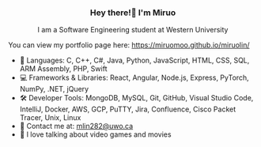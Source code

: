 <h3 align="center">Hey there!👋 I'm Miruo</h3>
<p align="center">I am a Software Engineering student at Western University</p>

You can view my portfolio page here: https://miruomoo.github.io/miruolin/


- 💬 Languages: C, C++, C#, Java, Python, JavaScript, HTML, CSS, SQL, ARM Assembly, PHP, Swift
- 💻 Frameworks & Libraries: React, Angular, Node.js, Express, PyTorch, NumPy, .NET, jQuery
- 🛠️ Developer Tools: MongoDB, MySQL, Git, GitHub, Visual Studio Code, IntelliJ, Docker, AWS, GCP, PuTTY, Jira,
Confluence, Cisco Packet Tracer, Unix, Linux
- 📧 Contact me at: mlin282@uwo.ca
- 👾 I love talking about video games and movies


